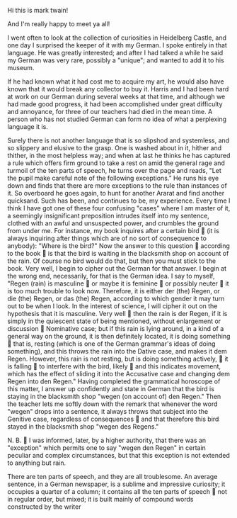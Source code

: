 Hi this is mark twain!

And I'm really happy to meet ya all!

I went often to look at the collection of curiosities in Heidelberg Castle, and one day I surprised the keeper of it with my German. I spoke entirely in that language. He was greatly interested; and after I had talked a while he said my German was very rare, possibly a "unique"; and wanted to add it to his museum.

If he had known what it had cost me to acquire my art, he would also have known that it would break any collector to buy it. Harris and I had been hard at work on our German during several weeks at that time, and although we had made good progress, it had been accomplished under great difficulty and annoyance, for three of our teachers had died in the mean time. A person who has not studied German can form no idea of what a perplexing language it is.

Surely there is not another language that is so slipshod and systemless, and so slippery and elusive to the grasp. One is washed about in it, hither and thither, in the most helpless way; and when at last he thinks he has captured a rule which offers firm ground to take a rest on amid the general rage and turmoil of the ten parts of speech, he turns over the page and reads, "Let the pupil make careful note of the following exceptions." He runs his eye down and finds that there are more exceptions to the rule than instances of it. So overboard he goes again, to hunt for another Ararat and find another quicksand. Such has been, and continues to be, my experience. Every time I think I have got one of these four confusing "cases" where I am master of it, a seemingly insignificant preposition intrudes itself into my sentence, clothed with an awful and unsuspected power, and crumbles the ground from under me. For instance, my book inquires after a certain bird   (it is always inquiring after things which are of no sort of consequence to anybody): "Where is the bird?" Now the answer to this question   according to the book   is that the bird is waiting in the blacksmith shop on account of the rain. Of course no bird would do that, but then you must stick to the book. Very well, I begin to cipher out the German for that answer. I begin at the wrong end, necessarily, for that is the German idea. I say to myself, "Regen (rain) is masculine   or maybe it is feminine   or possibly neuter   it is too much trouble to look now. Therefore, it is either der (the) Regen, or die (the) Regen, or das (the) Regen, according to which gender it may turn out to be when I look. In the interest of science, I will cipher it out on the hypothesis that it is masculine. Very well   then the rain is der Regen, if it is simply in the quiescent state of being mentioned, without enlargement or discussion   Nominative case; but if this rain is lying around, in a kind of a general way on the ground, it is then definitely located, it is doing something   that is, resting (which is one of the German grammar's ideas of doing something), and this throws the rain into the Dative case, and makes it dem Regen. However, this rain is not resting, but is doing something actively,   it is falling   to interfere with the bird, likely   and this indicates movement, which has the effect of sliding it into the Accusative case and changing dem Regen into den Regen." Having completed the grammatical horoscope of this matter, I answer up confidently and state in German that the bird is staying in the blacksmith shop "wegen (on account of) den Regen." Then the teacher lets me softly down with the remark that whenever the word "wegen" drops into a sentence, it always throws that subject into the Genitive case, regardless of consequences   and that therefore this bird stayed in the blacksmith shop "wegen des Regens."

N. B.   I was informed, later, by a higher authority, that there was an "exception" which permits one to say "wegen den Regen" in certain peculiar and complex circumstances, but that this exception is not extended to anything but rain.

There are ten parts of speech, and they are all troublesome. An average sentence, in a German newspaper, is a sublime and impressive curiosity; it occupies a quarter of a column; it contains all the ten parts of speech   not in regular order, but mixed; it is built mainly of compound words constructed by the writer